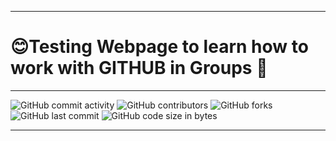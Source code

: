 ***
# 😊Testing Webpage to learn how to work with GITHUB in Groups 💯
---
![GitHub commit activity](https://img.shields.io/github/commit-activity/m/Svendolin/CustomWebsite?style=for-the-badge) ![GitHub contributors](https://img.shields.io/github/contributors/svendolin/CustomWebsite?style=for-the-badge) ![GitHub forks](https://img.shields.io/github/forks/Svendolin/CustomWebsite?color=pink&style=for-the-badge) ![GitHub last commit](https://img.shields.io/github/last-commit/Svendolin/CustomWebsite?style=for-the-badge) ![GitHub code size in bytes](https://img.shields.io/github/languages/code-size/Svendolin/CustomWebsite?color=yellow&style=for-the-badge)
***